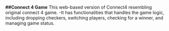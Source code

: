 **##Connect 4 Game**
This web-based version of Connect4 resembling original connect 4 game.
-It has functionalities that handles the game logic, including dropping checkers, switching players, checking for a winner, and managing game status.

